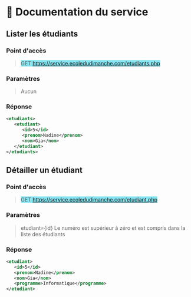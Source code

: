 # 📖 Documentation du service 
## Lister les étudiants
### Point d'accès
> <span style="background-color:#85e4f2">GET https://service.ecoledudimanche.com/etudiants.php </span> 

### Paramètres
> Aucun

### Réponse
```xml
<etudiants>
   <etudiant>
      <id>5</id>
      <prenom>Nadine</prenom>
      <nom>Gia</nom>
   </etudiant>
</etudiants>
```
## Détailler un étudiant
### Point d'accès
> <span style="background-color:#85e4f2">GET https://service.ecoledudimanche.com/etudiant.php </span> 

### Paramètres
> etudiant={id} 
Le numéro est supérieur à zéro et est compris dans la liste des étudiants 

### Réponse
```xml
<etudiant>
   <id>5</id>
   <prenom>Nadine</prenom>
   <nom>Gia</nom>
   <programme>Informatique</programme>
</etudiant>
```

